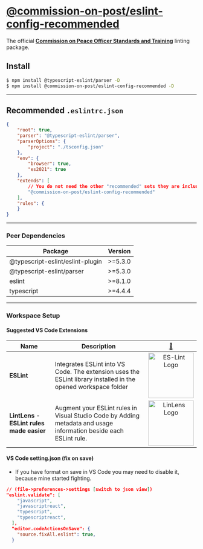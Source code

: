 # [@commission-on-post/eslint-config-recommended](https://www.npmjs.com/package/@commission-on-post/eslint-config-recommended)
The official [**Commission on Peace Officer Standards and Training**](https://github.com/Commission-on-POST) linting package.

## Install
```bash
$ npm install @typescript-eslint/parser -D
$ npm install @commission-on-post/eslint-config-recommended -D
```
---

## Recommended `.eslintrc.json`
```json
{
    "root": true,
    "parser": "@typescript-eslint/parser",
    "parserOptions": {
        "project": "./tsconfig.json"
    },
    "env": {
        "browser": true,
        "es2021": true
    },
    "extends": [
        // You do not need the other "recommended" sets they are included in the POST rules
        "@commission-on-post/eslint-config-recommended"
    ],
    "rules": {
    }
}
```
---
### Peer Dependencies
| Package | Version |
|---------|---------|
| @typescript-eslint/eslint-plugin | >=5.3.0 |
| @typescript-eslint/parser | >=5.3.0 |
| eslint | >=8.1.0 |
| typescript | >=4.4.4 |
---
### Workspace Setup
#### Suggested VS Code Extensions
Name | Description | [:large_blue_circle:](##Scripts "LOGO / LINK") 
--|--|:--:
**ESLint**| Integrates ESLint into VS Code. The extension uses the ESLint library installed in the opened workspace folder |[<img alt="ES-Lint Logo" width="120px" src="https://dbaeumer.gallerycdn.vsassets.io/extensions/dbaeumer/vscode-eslint/2.2.2/1634813919455/Microsoft.VisualStudio.Services.Icons.Default"/>](https://marketplace.visualstudio.com/items?itemName=dbaeumer.vscode-eslint)
**LintLens - ESLint rules made easier** | Augment your ESLint rules in Visual Studio Code by Adding metadata and usage information beside each ESLint rule. |[<img alt="LinLens Logo" width="120px" src="https://cdn.vsassets.io/v/M194_20211025.9/_content/Header/default_icon_128.png"/>](https://marketplace.visualstudio.com/items?itemName=ghmcadams.lintlens)

#### VS Code setting.json (fix on save)
- If you have format on save in VS Code you may need to disable it, because mine started fighting.
```json
// (file->preferences->settings [switch to json view])
"eslint.validate": [
    "javascript",
    "javascriptreact",
    "typescript",
    "typescriptreact",
  ],
  "editor.codeActionsOnSave": {
    "source.fixAll.eslint": true,
  }
```
